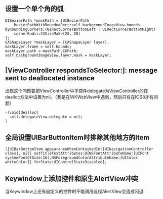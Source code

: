## 设置一个单个角的弧
```OC
UIBezierPath *maskPath = [UIBezierPath
    bezierPathWithRoundedRect:self.backgroundImageView.bounds byRoundingCorners:(UIRectCornerBottomLeft | UIRectCornerBottomRight)
    cornerRadii:CGSizeMake(20, 20)
];
CAShapeLayer *maskLayer = [CAShapeLayer layer];
maskLayer.frame = self.bounds;
maskLayer.path = maskPath.CGPath;
self.backgroundImageView.layer.mask = maskLayer;
```

##  [ViewController respondsToSelector:]: message sent to deallocated instance

出现这个问题要把ViewController中子控件delegate为ViewController的在dealloc方法中设置为nil。（我是在WKWebView中遇到，然后只有在IOS8才有问题）

```
-(void)dealloc{
  self.delegateView.delegate = nil;
}
```
## 全局设置UIBarButtonItem时排除其他地方的Item

```
[[UIBarButtonItem appearanceWhenContainedIn:[UINavigationController class], nil] setTitleTextAttributes:@{NSFontAttributeName:[UIFont systemFontOfSize:16],NSForegroundColorAttributeName:[UIColor whiteColor]} forState:UIControlStateDisabled];
```
## Keywindow上添加控件和原生AlertView冲突

当Keywindow上还有自定义的控件时不能调用远程AlertView会造成闪退